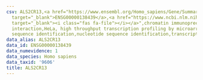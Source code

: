 ```yaml
---
csv: ALS2CR13,<a href="https://www.ensembl.org/Homo_sapiens/Gene/Summary?db=core;g=ENSG00000138439"
  target="_blank">ENSG00000138439</a>,<a href="https://www.ncbi.nlm.nih.gov/pubmed/17216044"
  target="_blank"><i class="fas fa-file"></i></a>",chromatin immunoprecipitation assay,direct
  interaction,HeLa, high throughput transcription profiling by microarray,nucleotide
  sequence identification,nucleotide sequence identification,transcriptional regulation,
data_alias: ALS2CR13
data_id: ENSG00000138439
data_numevidence: 1
data_species: Homo sapiens
data_taxid: '9606'
title: ALS2CR13
---
```

